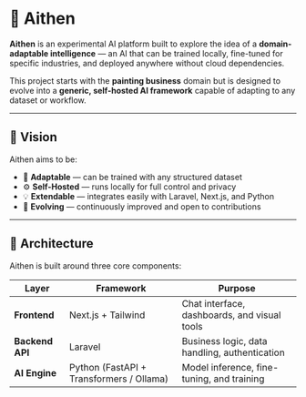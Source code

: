 # 🧠 Aithen

**Aithen** is an experimental AI platform built to explore the idea of a **domain-adaptable intelligence** — an AI that can be trained locally, fine-tuned for specific industries, and deployed anywhere without cloud dependencies.

This project starts with the **painting business** domain but is designed to evolve into a **generic, self-hosted AI framework** capable of adapting to any dataset or workflow.

---

## 🚀 Vision

Aithen aims to be:
- 🧩 **Adaptable** — can be trained with any structured dataset  
- ⚙️ **Self-Hosted** — runs locally for full control and privacy  
- 💡 **Extendable** — integrates easily with Laravel, Next.js, and Python  
- 🔄 **Evolving** — continuously improved and open to contributions

---

## 🧱 Architecture

Aithen is built around three core components:

| Layer | Framework | Purpose |
|-------|------------|----------|
| **Frontend** | Next.js + Tailwind | Chat interface, dashboards, and visual tools |
| **Backend API** | Laravel | Business logic, data handling, authentication |
| **AI Engine** | Python (FastAPI + Transformers / Ollama) | Model inference, fine-tuning, and training |

